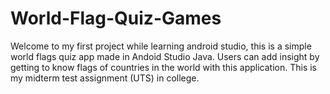 # World-Flag-Quiz-Games
Welcome to my first project while learning android studio, this is a simple world flags quiz app made in Andoid Studio Java.
Users can add insight by getting to know flags of countries in the world with this application.
This is my midterm test assignment (UTS) in college.

